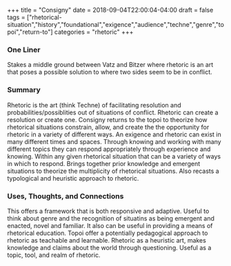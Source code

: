 +++
title = "Consigny"
date = 2018-09-04T22:00:04-04:00
draft = false
tags = ["rhetorical-situation","history","foundational","exigence","audience","techne","genre","topoi","return-to"]
categories = "rhetoric"
+++

### One Liner
Stakes a middle ground between Vatz and Bitzer where rhetoric is an art that poses a possible solution to where two sides seem to be in conflict.

### Summary
Rhetoric is the art (think Techne) of facilitating resolution and probabilities/possiblities out of situations of conflict. Rhetoric can create a resolution or create one. Consigny returns to the topoi to theorize how rhetorical situations constrain, allow, and create the the opportunity for rhetoric in a variety of different ways. An exigence and rhetoric can exist in many different times and spaces. Through knowing and working with many different topics they can respond appropriately through experience and knowing. Within any given rhetorical situation that can be a variety of ways in which to respond. Brings together prior knowledge and emergent situations to theorize the multiplicity of rhetorical situations. Also recasts a typological and heuristic approach to rhetoric.

### Uses, Thoughts, and Connections
This offers a framework that is both responsive and adaptive. Useful to think about genre and the recognition of situatins as being emergent and enacted, novel and familiar. It also can be useful in providing a means of rhetorical education. Topoi offer a potentially pedagogical approach to rhetoric as teachable and learnable. Rhetoric as a heuristic art, makes knowledge and claims about the world through questioning. Useful as a topic, tool, and realm of rhetoric.
